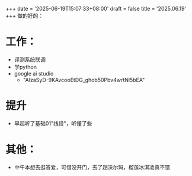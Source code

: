 +++
date = '2025-06-19T15:07:33+08:00'
draft = false
title = '2025.06.19'
+++
做的好的：


<!--more-->
# 工作：
- 评测系统联调
- 学python
- google ai studio
  - "AIzaSyD-9KAvcooEtDG_ghob50Pbv4wrtNl5bEA"

# 提升
- 早起听了基础01"线段"，听懂了些


# 其他：
- 中午本想去逛答爱，可惜没开门，去了趟沃尔玛，榴莲冰淇凌真不错
